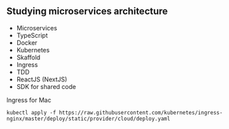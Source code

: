 ## Studying microservices architecture

- Microservices
- TypeScript
- Docker
- Kubernetes
- Skaffold
- Ingress
- TDD
- ReactJS (NextJS)
- SDK for shared code

Ingress for Mac

```
kubectl apply -f https://raw.githubusercontent.com/kubernetes/ingress-nginx/master/deploy/static/provider/cloud/deploy.yaml
```
